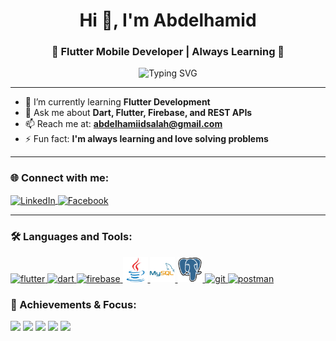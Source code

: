<h1 align="center">Hi 👋, I'm Abdelhamid</h1>
<h3 align="center">🚀 Flutter Mobile Developer | Always Learning 📱</h3>

<p align="center">
  <img src="https://readme-typing-svg.herokuapp.com?font=Fira+Code&size=22&pause=1000&center=true&vCenter=true&width=435&lines=Flutter+Developer;Dart+Lover;Open+Source+Contributor;Always+Learning+New+Things" alt="Typing SVG" />
</p>

---

- 🌱 I’m currently learning **Flutter Development**  
- 💬 Ask me about **Dart, Flutter, Firebase, and REST APIs**  
- 📫 Reach me at: **abdelhamiidsalah@gmail.com**  
- ⚡ Fun fact: **I'm always learning and love solving problems**  

---

<h3 align="left">🌐 Connect with me:</h3>
<p align="left">
  <a href="https://linkedin.com/in/abdelhamid-salah" target="_blank">
    <img align="center" src="https://img.icons8.com/color/48/000000/linkedin.png" alt="LinkedIn" />
  </a>
  <a href="https://facebook.com/abdelhamed.salah" target="_blank">
    <img align="center" src="https://img.icons8.com/color/48/000000/facebook.png" alt="Facebook" />
  </a>
</p>

---

<h3 align="left">🛠️ Languages and Tools:</h3>
<p align="left">
  <a href="https://flutter.dev" target="_blank" rel="noreferrer">
    <img src="https://www.vectorlogo.zone/logos/flutterio/flutterio-icon.svg" alt="flutter" width="40" height="40"/>
  </a>
  <a href="https://dart.dev" target="_blank" rel="noreferrer">
    <img src="https://www.vectorlogo.zone/logos/dartlang/dartlang-icon.svg" alt="dart" width="40" height="40"/>
  </a>
  <a href="https://firebase.google.com/" target="_blank" rel="noreferrer">
    <img src="https://www.vectorlogo.zone/logos/firebase/firebase-icon.svg" alt="firebase" width="40" height="40"/>
  </a>
  <a href="https://www.java.com" target="_blank" rel="noreferrer">
    <img src="https://raw.githubusercontent.com/devicons/devicon/master/icons/java/java-original.svg" alt="java" width="40" height="40"/>
  </a>
  <a href="https://www.mysql.com/" target="_blank" rel="noreferrer">
    <img src="https://raw.githubusercontent.com/devicons/devicon/master/icons/mysql/mysql-original-wordmark.svg" alt="mysql" width="40" height="40"/>
  </a>
  <a href="https://www.postgresql.org/" target="_blank" rel="noreferrer">
    <img src="https://raw.githubusercontent.com/devicons/devicon/master/icons/postgresql/postgresql-original.svg" alt="postgresql" width="40" height="40"/>
  </a>
  <a href="https://git-scm.com/" target="_blank" rel="noreferrer">
    <img src="https://www.vectorlogo.zone/logos/git-scm/git-scm-icon.svg" alt="git" width="40" height="40"/>
  </a>
  <a href="https://postman.com" target="_blank" rel="noreferrer">
    <img src="https://www.vectorlogo.zone/logos/getpostman/getpostman-icon.svg" alt="postman" width="40" height="40"/>
  </a>
</p>



<h3 align="left">🏅 Achievements & Focus:</h3>
<p>
  <img src="https://img.shields.io/badge/Flutter-Passion-blue?style=flat&logo=flutter&logoColor=white" />
  <img src="https://img.shields.io/badge/Dart-Expert-0175C2?style=flat&logo=dart&logoColor=white" />
  <img src="https://img.shields.io/badge/Firebase-Lover-FFCA28?style=flat&logo=firebase&logoColor=black" />
  <img src="https://img.shields.io/badge/PostgreSQL-Interested-336791?style=flat&logo=postgresql&logoColor=white" />
  <img src="https://img.shields.io/badge/Always-Learning-informational?style=flat&logo=bookstack&logoColor=white" />
</p>

